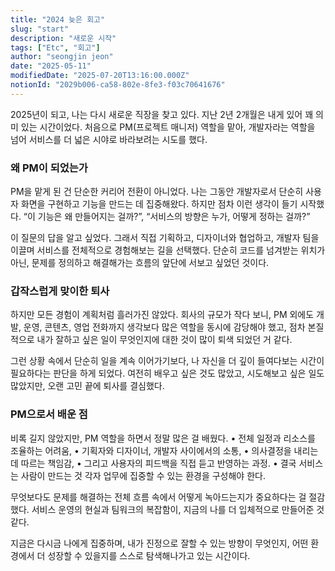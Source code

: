 ```yaml
---
title: "2024 늦은 회고"
slug: "start"
description: "새로운 시작"
tags: ["Etc", "회고"]
author: "seongjin jeon"
date: "2025-05-11"
modifiedDate: "2025-07-20T13:16:00.000Z"
notionId: "2029b006-ca58-802e-8fe3-f03c70641676"
---
```

2025년이 되고, 나는 다시 새로운 직장을 찾고 있다. 지난 2년 2개월은 내게 있어 꽤 의미 있는 시간이었다. 처음으로 PM(프로젝트 매니저) 역할을 맡아, 개발자라는 역할을 넘어 서비스를 더 넓은 시야로 바라보려는 시도를 했다.


### **왜 PM이 되었는가**


PM을 맡게 된 건 단순한 커리어 전환이 아니었다. 나는 그동안 개발자로서 단순히 사용자 화면을 구현하고 기능을 만드는 데 집중해왔다. 하지만 점차 이런 생각이 들기 시작했다. “이 기능은 왜 만들어지는 걸까?”, “서비스의 방향은 누가, 어떻게 정하는 걸까?”


이 질문의 답을 알고 싶었다. 그래서 직접 기획하고, 디자이너와 협업하고, 개발자 팀을 이끌며 서비스를 전체적으로 경험해보는 길을 선택했다. 단순히 코드를 넘겨받는 위치가 아닌, 문제를 정의하고 해결해가는 흐름의 앞단에 서보고 싶었던 것이다.


### **갑작스럽게 맞이한 퇴사**


하지만 모든 경험이 계획처럼 흘러가진 않았다. 회사의 규모가 작다 보니, PM 외에도 개발, 운영, 콘텐츠, 영업 전화까지 생각보다 많은 역할을 동시에 감당해야 했고, 점차 본질적으로 내가 잘하고 싶은 일이 무엇인지에 대한 것이 많이 퇴색 되었던 거 같다.


그런 상황 속에서 단순히 일을 계속 이어가기보다, 나 자신을 더 깊이 들여다보는 시간이 필요하다는 판단을 하게 되었다. 여전히 배우고 싶은 것도 많았고, 시도해보고 싶은 일도 많았지만, 오랜 고민 끝에 퇴사를 결심했다.


### **PM으로서 배운 점**


비록 길지 않았지만, PM 역할을 하면서 정말 많은 걸 배웠다. • 전체 일정과 리소스를 조율하는 어려움, • 기획자와 디자이너, 개발자 사이에서의 소통, • 의사결정을 내리는 데 따르는 책임감, • 그리고 사용자의 피드백을 직접 듣고 반영하는 과정. • 결국 서비스는 사람이 만드는 것 각자 업무에 집중할 수 있는 환경을 구성해야 한다.


무엇보다도 문제를 해결하는 전체 흐름 속에서 어떻게 녹아드는지가 중요하다는 걸 절감했다. 서비스 운영의 현실과 팀워크의 복잡함이, 지금의 나를 더 입체적으로 만들어준 것 같다.


지금은 다시금 나에게 집중하며, 내가 진정으로 잘할 수 있는 방향이 무엇인지, 어떤 환경에서 더 성장할 수 있을지를 스스로 탐색해나가고 있는 시간이다.

